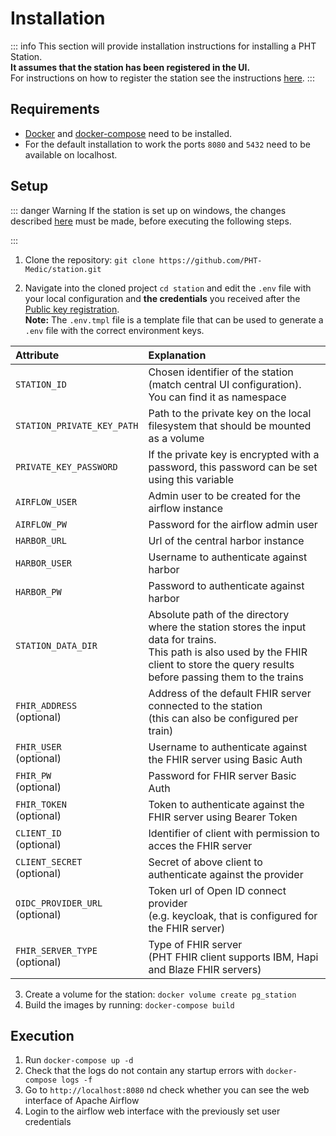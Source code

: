 # Installation

::: info
This section will provide installation instructions for installing a PHT Station.<br>**It assumes that the station has
been registered in the UI.**\
For instructions on how to register the station see the instructions [here](../deployment/station-registration).
:::

## Requirements

* [Docker](https://docs.docker.com/get-docker/) and [docker-compose](https://docs.docker.com/compose/install/) need to
  be installed.<br>
* For the default installation to work the ports `8080` and `5432` need to be available on localhost.


## Setup

::: danger Warning
If the station is set up on windows, the changes described [here](./station-troubleshooting.md#station-setup-on-windows) must be made,
before executing the following steps.


:::

1. Clone the repository: ```git clone https://github.com/PHT-Medic/station.git```

2. Navigate into the cloned project `cd station` and edit the `.env` file with your local configuration and 
**the credentials** you received after the 
[Public key registration](./station-registration#public-key-registration).\
**Note:** The `.env.tmpl` file is a template file that can be used to generate a `.env` file with the correct environment
keys.

| Attribute                          | Explanation                                                                                                                                                                                   |
|:-----------------------------------|:----------------------------------------------------------------------------------------------------------------------------------------------------------------------------------------------| 
| `STATION_ID`                       | Chosen identifier of the station (match central UI configuration). You can find it as namespace                                                                                               |
| `STATION_PRIVATE_KEY_PATH`         | Path to the private key on the local filesystem that should be mounted as a volume                                                                                                            |
| `PRIVATE_KEY_PASSWORD`             | If the private key is encrypted with a password, this password can be set using this variable                                                                                                 |
| `AIRFLOW_USER`                     | Admin user to be created for the airflow instance                                                                                                                                             |
| `AIRFLOW_PW`                       | Password for the airflow admin user                                                                                                                                                           |
| `HARBOR_URL`                       | Url of the central harbor instance                                                                                                                                                            |
| `HARBOR_USER`                      | Username to authenticate against harbor                                                                                                                                                       |
| `HARBOR_PW`                        | Password to authenticate against harbor                                                                                                                                                       |
| `STATION_DATA_DIR`                 | Absolute path of the directory where the station stores the input data for trains.<br>This path is also used by the FHIR client to store the query results before passing them to the trains  |
| `FHIR_ADDRESS`<br>(optional)       | Address of the default FHIR server connected to the station <br>(this can also be configured per train)                                                                                       |
| `FHIR_USER`<br>(optional)          | Username to authenticate against the FHIR server using Basic Auth                                                                                                                             |
| `FHIR_PW`<br>(optional)            | Password for FHIR server Basic Auth                                                                                                                                                           |
| `FHIR_TOKEN`<br>(optional)         | Token to authenticate against the FHIR server using Bearer Token                                                                                                                              |
| `CLIENT_ID`<br>(optional)          | Identifier of client with permission to acces the FHIR server                                                                                                                                 |
| `CLIENT_SECRET`<br>(optional)      | Secret of above client to authenticate against the provider                                                                                                                                   |
| `OIDC_PROVIDER_URL`<br>(optional)  | Token url of Open ID connect provider <br>(e.g. keycloak, that is configured for the FHIR server)                                                                                             |
| `FHIR_SERVER_TYPE`<br>(optional)   | Type of FHIR server <br>(PHT FHIR client supports IBM, Hapi and Blaze FHIR servers)                                                                                                           |

3. Create a volume for the station: ```docker volume create pg_station```
4. Build the images by running: ```docker-compose build``` 

## Execution
1. Run ```docker-compose up -d```
2. Check that the logs do not contain any startup errors with ```docker-compose logs -f```
3. Go to ```http://localhost:8080``` nd check whether you can see the web interface of Apache Airflow
4. Login to the airflow web interface with the previously set user credentials

